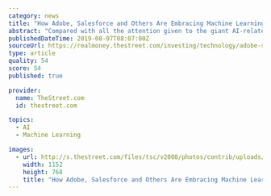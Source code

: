 ```yaml
---
category: news
title: "How Adobe, Salesforce and Others Are Embracing Machine Learning"
abstract: "Compared with all the attention given to the giant AI-related investments made by tech giants, the investments being made by many enterprise software firms don't get as much attention. But as ..."
publishedDateTime: 2019-08-07T08:07:00Z
sourceUrl: https://realmoney.thestreet.com/investing/technology/adobe-salesforce-others-embracing-machine-learning-15047709
type: article
quality: 54
score: 54
published: true

provider:
  name: TheStreet.com
  id: thestreet.com

topics:
  - AI
  - Machine Learning

images:
  - url: http://s.thestreet.com/files/tsc/v2008/photos/contrib/uploads/775227b3-4344-11e8-9ddf-9f93f6419e5a.png
    width: 1152
    height: 768
    title: "How Adobe, Salesforce and Others Are Embracing Machine Learning"
---
```

